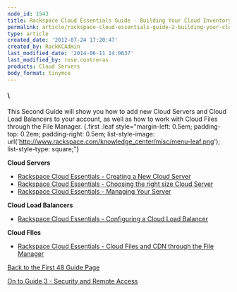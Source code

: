 ```yaml
---
node_id: 1543
title: Rackspace Cloud Essentials Guide - Building Your Cloud Inventory
permalink: article/rackspace-cloud-essentials-guide-2-building-your-cloud-inventory-0
type: article
created_date: '2012-07-24 17:20:47'
created_by: RackKCAdmin
last_modified_date: '2014-06-11 14:0637'
last_modified_by: rose.contreras
products: Cloud Servers
body_format: tinymce
---
```


#### \
This Second Guide will show you how to add new Cloud Servers and Cloud Load Balancers to your account, as well as how to work with Cloud Files through the File Manager. {.first .leaf style="margin-left: 0.5em; padding-top: 0.2em; padding-right: 0.5em; list-style-image: url('http://www.rackspace.com/knowledge_center/misc/menu-leaf.png'); list-style-type: square;"}

 

**Cloud Servers**

-   [Rackspace Cloud Essentials - Creating a New Cloud
    Server](http://www.rackspace.com/knowledge_center/index.php/Creating_a_Cloud_Server)
-   [Rackspace Cloud Essentials - Choosing the right size Cloud
    Server](http://www.rackspace.com/knowledge_center/article/rackspace-cloud-essentials-choosing-the-right-size-cloud-server)
-   [Rackspace Cloud Essentials - Managing Your
    Server](http://www.rackspace.com/knowledge_center/article/rackspace-cloud-essentials-managing-your-server)

 

**Cloud Load Balancers**

-   [Rackspace Cloud Essentials - Configuring a Cloud Load
    Balancer](http://www.rackspace.com/knowledge_center/article/rackspace-cloud-essentials-configuring-a-load-balancer)

 

**Cloud FIles**

-   [Rackspace Cloud Essentials - Cloud Files and CDN through the File
    Manager](http://www.rackspace.com/knowledge_center/frequently-asked-question/how-do-i-use-the-cloud-files-cdn-manager)

 

 

 

[Back to the First 48 Guide
Page](http://www.rackspace.com/knowledge_center/content/first48_servers)

[On to Guide 3 - Security and Remote
Access](http://www.rackspace.com/knowledge_center/Servers_guide_3)

